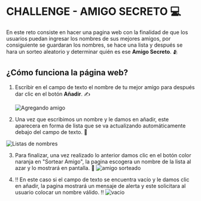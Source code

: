 # CHALLENGE - AMIGO SECRETO :computer:
En este reto consiste en hacer una pagina web con la finalidad de que los usuarios puedan ingresar los nombres de sus mejores amigos, por consiguiente 
se guardaran los nombres, se hace una lista y después se hara un sorteo aleatorio y determinar quién es ese **Amigo Secreto**. :people_hugging:

## ¿Cómo funciona la página web? 

1. Escribir en el campo de texto el nombre de tu mejor amigo para después dar clic en el botón **Añadir**. :writing_hand:

   ![Agregando amigo](https://github.com/user-attachments/assets/845c3f73-96dd-4f1c-b3ac-4dbaac12f756)

2. Una vez que escribimos un nombre y le damos en añadir, este aparecera en forma de lista que se va actualizando automáticamente debajo del campo de texto. :busts_in_silhouette:

![Listas de nombres](https://github.com/user-attachments/assets/62556a36-9d5e-4ed1-ac89-ccd9c9711310)

3. Para finalizar, una vez realizado lo anterior damos clic en el botón color naranja en "Sortear Amigo", la pagina escogera un nombre de la lista al azar y lo mostrará en pantalla. :game_die:
   ![amigo sorteado](https://github.com/user-attachments/assets/88777286-5562-4e3e-a72f-5024c0ed2826)

4. :bangbang: En este caso si el campo de texto se encuentra vacío y le damos clic en añadir, la pagina mostrará un mensaje de alerta y este solicitara al usuario colocar un nombre válido. :bangbang:
   ![vacio](https://github.com/user-attachments/assets/0abf923b-1317-4571-9aeb-64a594a47393)
